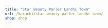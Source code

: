 ```yaml
---
title: "Star Beauty Parler Landhi Town"
url: /karachi/star-beauty-parler-landhi-town/
shop: shop
---
```

